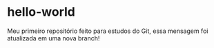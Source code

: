 # hello-world
Meu primeiro repositório feito para estudos do Git, essa mensagem foi atualizada em uma nova branch!
